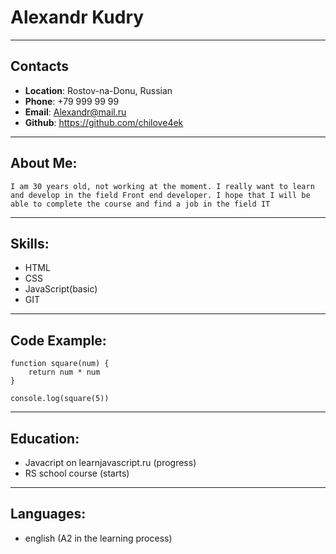 # Alexandr Kudry
***********
## Contacts
* **Location**: Rostov-na-Donu, Russian
* **Phone**: +79 999 99 99
* **Email**: Alexandr@mail.ru
* **Github**: https://github.com/chilove4ek
***********
## About Me:
    I am 30 years old, not working at the moment. I really want to learn and develop in the field Front end developer. I hope that I will be able to complete the course and find a job in the field IT
***********
## Skills:

* HTML
* CSS
* JavaScript(basic)
* GIT
***********
## Code Example:
```
function square(num) {
    return num * num
}

console.log(square(5))
```
***********
## Education:

* Javacript on learnjavascript.ru (progress)
* RS school course (starts)
***********
## Languages:

* english (A2 in the learning process)

